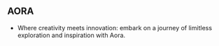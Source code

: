 ## AORA

-   Where creativity meets innovation: embark on a journey of limitless exploration and inspiration with Aora.